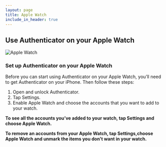 ```yaml
---
layout: page
title: Apple Watch
include_in_header: true
---
```

## **Use Authenticator on your Apple Watch**

![Apple Watch](./pictures/applewatch.png)

### Set up Authenticator on your Apple Watch
Before you can start using Authenticator on your Apple Watch, you’ll need to get Authenticator on your iPhone. Then follow these steps:

1. Open and unlock Authenticator.
2. Tap Settings.
3. Enable Apple Watch and choose the accounts that you want to add to your watch.


**To see all the accounts you’ve added to your watch, tap Settings and choose Apple Watch.**

**To remove an accounts from your Apple Watch, tap Settings,choose Apple Watch and unmark the items you don't want in your watch.**
